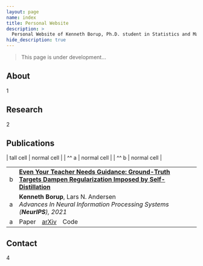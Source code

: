 ```yaml
---
layout: page
name: index
title: Personal Website
description: >
  Personal Website of Kenneth Borup, Ph.D. student in Statistics and Machine Learning at Aarhus University.
hide_description: true
---
```

<!-- <script type="text/javascript">
	document.getElementsByClassName("page-title")[0].classList.add("sr-only");
</script> -->

> This page is under development...

## About
1

## Research
2

## Publications

| tall cell | normal cell   |
| ^^ a      | normal cell   |
| ^^ b      | normal cell   |

<table>
<tbody>
  <tr>
    <td>b</td>
    <td><a href="https://https://arxiv.org/abs/2102.13088" target="_blank"><b>Even Your Teacher Needs Guidance: Ground-Truth Targets Dampen Regularization Imposed by Self-Distillation</b></a></td>
  </tr>
  <tr>
    <td>a</td>
    <td><b>Kenneth Borup</b>, Lars N. Andersen<br><i>Advances In Neural Information Processing Systems (<b>NeurIPS</b>), 2021</i></td>
  </tr>
  <tr>
    <td>a</td>
    <td>Paper&emsp;<a href="https://https://arxiv.org/abs/2102.13088" target="_blank">arXiv</a>&emsp;Code</td>
  </tr>
</tbody>
</table>

## Contact
4
